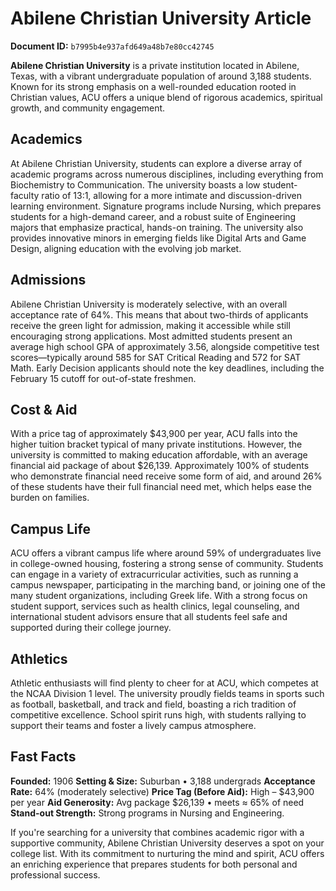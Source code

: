 # Abilene Christian University Article

**Document ID:** `b7995b4e937afd649a48b7e80cc42745`

**Abilene Christian University** is a private institution located in Abilene, Texas, with a vibrant undergraduate population of around 3,188 students. Known for its strong emphasis on a well-rounded education rooted in Christian values, ACU offers a unique blend of rigorous academics, spiritual growth, and community engagement.

## Academics
At Abilene Christian University, students can explore a diverse array of academic programs across numerous disciplines, including everything from Biochemistry to Communication. The university boasts a low student-faculty ratio of 13:1, allowing for a more intimate and discussion-driven learning environment. Signature programs include Nursing, which prepares students for a high-demand career, and a robust suite of Engineering majors that emphasize practical, hands-on training. The university also provides innovative minors in emerging fields like Digital Arts and Game Design, aligning education with the evolving job market.

## Admissions
Abilene Christian University is moderately selective, with an overall acceptance rate of 64%. This means that about two-thirds of applicants receive the green light for admission, making it accessible while still encouraging strong applications. Most admitted students present an average high school GPA of approximately 3.56, alongside competitive test scores—typically around 585 for SAT Critical Reading and 572 for SAT Math. Early Decision applicants should note the key deadlines, including the February 15 cutoff for out-of-state freshmen.

## Cost & Aid
With a price tag of approximately $43,900 per year, ACU falls into the higher tuition bracket typical of many private institutions. However, the university is committed to making education affordable, with an average financial aid package of about $26,139. Approximately 100% of students who demonstrate financial need receive some form of aid, and around 26% of these students have their full financial need met, which helps ease the burden on families.

## Campus Life
ACU offers a vibrant campus life where around 59% of undergraduates live in college-owned housing, fostering a strong sense of community. Students can engage in a variety of extracurricular activities, such as running a campus newspaper, participating in the marching band, or joining one of the many student organizations, including Greek life. With a strong focus on student support, services such as health clinics, legal counseling, and international student advisors ensure that all students feel safe and supported during their college journey.

## Athletics
Athletic enthusiasts will find plenty to cheer for at ACU, which competes at the NCAA Division 1 level. The university proudly fields teams in sports such as football, basketball, and track and field, boasting a rich tradition of competitive excellence. School spirit runs high, with students rallying to support their teams and foster a lively campus atmosphere.

## Fast Facts
**Founded:** 1906
**Setting & Size:** Suburban • 3,188 undergrads
**Acceptance Rate:** 64% (moderately selective)
**Price Tag (Before Aid):** High – $43,900 per year
**Aid Generosity:** Avg package $26,139 • meets ≈ 65% of need
**Stand-out Strength:** Strong programs in Nursing and Engineering.

If you're searching for a university that combines academic rigor with a supportive community, Abilene Christian University deserves a spot on your college list. With its commitment to nurturing the mind and spirit, ACU offers an enriching experience that prepares students for both personal and professional success.
